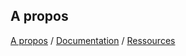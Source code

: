 ## A propos

[A propos](docs/about.md) / [Documentation](docs/docs.md) / [Ressources](docs/ressources.md)
